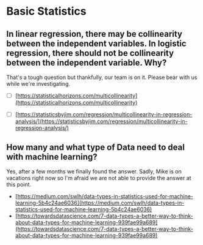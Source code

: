 # Basic Statistics

## In linear regression, there may be collinearity between the independent variables. In logistic regression, there should not be collinearity between the independent variable. Why?

That's a tough question but thankfully, our team is on it. Please bear with us while we're investigating.

* [ ] [https://statisticalhorizons.com/multicollinearity](https://statisticalhorizons.com/multicollinearity)
* [ ] [https://statisticsbyjim.com/regression/multicollinearity-in-regression-analysis/](https://statisticsbyjim.com/regression/multicollinearity-in-regression-analysis/)



## How many and what type of Data need to deal with machine learning?

Yes, after a few months we finally found the answer. Sadly, Mike is on vacations right now so I'm afraid we are not able to provide the answer at this point.

* [https://medium.com/swlh/data-types-in-statistics-used-for-machine-learning-5b4c24ae6036](https://medium.com/swlh/data-types-in-statistics-used-for-machine-learning-5b4c24ae6036)
* [https://towardsdatascience.com/7-data-types-a-better-way-to-think-about-data-types-for-machine-learning-939fae99a689](https://towardsdatascience.com/7-data-types-a-better-way-to-think-about-data-types-for-machine-learning-939fae99a689)






